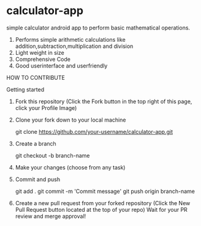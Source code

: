 # calculator-app
simple calculator android app to perform basic mathematical operations.

<ol>
    <li>Performs simple arithmetic calculations like addition,subtraction,multiplication and division</li>
    <li>Light weight in size</li>
    <li>Comprehensive Code</li>
    <li>Good userinterface and userfriendly</li>
</ol>




HOW TO CONTRIBUTE

Getting started

1. Fork this repository (Click the Fork button in the top right of this page, click your Profile Image)
2. Clone your fork down to your local machine

   git clone https://github.com/your-username/calculator-app.git
   
3. Create a branch

   git checkout -b branch-name
   
4. Make your changes (choose from any task)

5. Commit and push

   git add .
   git commit -m 'Commit message'
   git push origin branch-name
   
6. Create a new pull request from your forked repository (Click the New Pull Request button located at the top of your repo)
Wait for your PR review and merge approval!